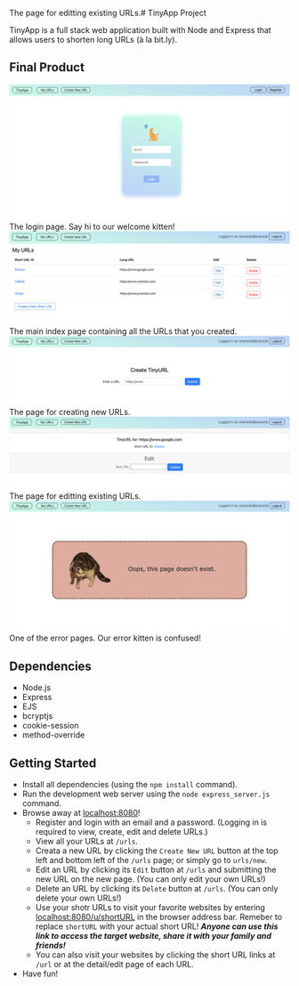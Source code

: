
The page for editting existing URLs.# TinyApp Project

TinyApp is a full stack web application built with Node and Express that allows users to shorten long URLs (à la bit.ly).

## Final Product

!["The login page. Say hi to our welcome kitten!"](https://github.com/Likai-L/tinyapp/blob/main/docs/login-page.png?raw=true)
The login page. Say hi to our welcome kitten!
!["The main index page containing all the URLs that you created."](https://github.com/Likai-L/tinyapp/blob/main/docs/urls-page.png?raw=true)
The main index page containing all the URLs that you created.
!["The page for creating new URLs."](https://github.com/Likai-L/tinyapp/blob/main/docs/create-page.png?raw=true)
The page for creating new URLs.
!["The page for editting existing URLs."](https://github.com/Likai-L/tinyapp/blob/main/docs/edit-page.png?raw=true)
The page for editting existing URLs.
!["One of the error pages. Our error kitten is confused!"](https://github.com/Likai-L/tinyapp/blob/main/docs/404-page.png?raw=true)
One of the error pages. Our error kitten is confused!

## Dependencies

- Node.js
- Express
- EJS
- bcryptjs
- cookie-session
- method-override

## Getting Started

- Install all dependencies (using the `npm install` command).
- Run the development web server using the `node express_server.js` command.
- Browse away at [localhost:8080](http://localhost:8080)!
  - Register and login with an email and a password. (Logging in is required to view, create, edit and delete URLs.)
  - View all your URLs at `/urls`.
  - Creata a new URL by clicking the `Create New URL` button at the top left and bottom left of the `/urls` page; or simply go to `urls/new`.
  - Edit an URL by clicking its `Edit` button at `/urls` and submitting the new URL on the new page. (You can only edit your own URLs!)
  - Delete an URL by clicking its `Delete` button at `/urls`. (You can only delete your own URLs!)
  - Use your shotr URLs to visit your favorite websites by entering [localhost:8080/u/shortURL](http://localhost:8080/u/shortURL) in the browser address bar. Remeber to replace `shortURL` with your actual short URL! <em><strong>Anyone can use this link to access the target website, share it with your family and friends!</strong></em>
  - You can also visit your websites by clicking the short URL links at `/url` or at the detail/edit page of each URL.
- Have fun!
